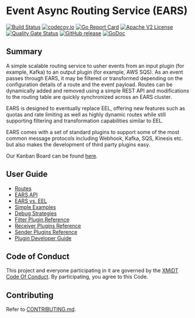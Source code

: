 # Event Async Routing Service (EARS)

[![Build Status](https://github.com/xmidt-org/ears/workflows/CI/badge.svg)](https://github.com/xmidt-org/ears/actions)
[![codecov.io](http://codecov.io/github/xmidt-org/ears/coverage.svg?branch=main)](http://codecov.io/github/xmidt-org/ears?branch=main)
[![Go Report Card](https://goreportcard.com/badge/github.com/xmidt-org/ears)](https://goreportcard.com/report/github.com/xmidt-org/ears)
[![Apache V2 License](http://img.shields.io/badge/license-Apache%20V2-blue.svg)](https://github.com/xmidt-org/ears/blob/main/LICENSE)
[![Quality Gate Status](https://sonarcloud.io/api/project_badges/measure?project=xmidt-org_ears&metric=alert_status)](https://sonarcloud.io/dashboard?id=xmidt-org_ears)
[![GitHub release](https://img.shields.io/github/release/xmidt-org/ears.svg)](CHANGELOG.md)
[![GoDoc](https://godoc.org/github.com/xmidt-org/ears?status.svg)](https://godoc.org/github.com/xmidt-org/ears)

## Summary

A simple scalable routing service to usher events from an input plugin (for example, Kafka) to an output plugin (for example, AWS SQS).
As an event passes through EARS, it may be filtered or transformed depending on the configuration details of a route and the 
event payload. Routes can be dynamically added and removed using a simple REST API and modifications to the routing table are 
quickly synchronized across an EARS cluster.

EARS is designed to eventually replace EEL, offering new features such as quotas and rate limiting as well as highly
dynamic routes while still supporting filtering and transformation capabilities similar to EEL. 

EARS comes with a set of standard plugins to support some of the most common message protocols including Webhook, Kafka, SQS, 
Kinesis etc. but also makes the development of third party plugins easy.  

Our Kanban Board can be found [here](https://github.com/orgs/xmidt-org/projects/3).

## User Guide

* [Routes](userguide/routes.md)
* [EARS API](userguide/api.md)
* [EARS vs. EEL](userguide/eel.md)
* [Simple Examples](userguide/examples.md)
* [Debug Strategies](userguide/debug.md)
* [Filter Plugin Reference](userguide/filters.md)
* [Receiver Plugins Reference](userguide/receivers.md)
* [Sender Plugins Reference](userguide/senders.md)
* [Plugin Developer Guide](userguide/plugindev.md)

## Code of Conduct

This project and everyone participating in it are governed by the [XMiDT Code Of Conduct](https://xmidt.io/code_of_conduct/). 
By participating, you agree to this Code.

## Contributing

Refer to [CONTRIBUTING.md](CONTRIBUTING.md).
